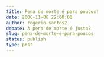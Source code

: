 ```yaml
---
title: Pena de morte é para poucos!
date: 2006-11-06 22:00:00
author: rogerio.santos2
debate: A pena de morte é justa?
slug: pena-de-morte-e-para-poucos
status: publish 
type: post
---
```



